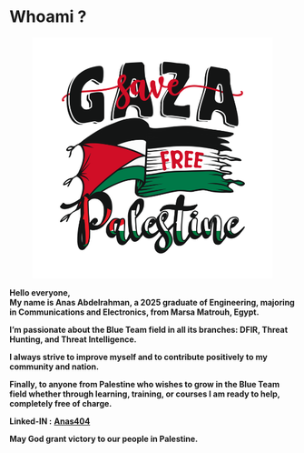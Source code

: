 # Whoami ?

<figure><img src=".gitbook/assets/579pIkbEsTZi4.png" alt=""><figcaption></figcaption></figure>

**Hello everyone,**\
**My name is Anas Abdelrahman, a 2025 graduate of Engineering, majoring in Communications and Electronics, from Marsa Matrouh, Egypt.**

**I’m passionate about the Blue Team field in all its branches: DFIR, Threat Hunting, and Threat Intelligence.**

**I always strive to improve myself and to contribute positively to my community and nation.**

**Finally, to anyone from Palestine who wishes to grow in the Blue Team field whether through learning, training, or courses I am ready to help, completely free of charge.**

**Linked-IN :** [**Anas404**](https://www.linkedin.com/in/anas-abdelrahman-80030b226)

**May God grant victory to our people in Palestine.**
